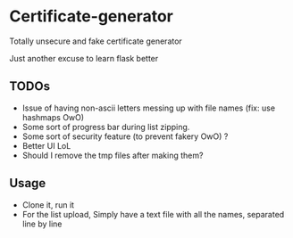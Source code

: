 # Certificate-generator
 Totally unsecure and fake certificate generator
 
 Just another excuse to learn flask better
## TODOs
- Issue of having non-ascii letters messing up with file names (fix: use hashmaps OwO)
- Some sort of progress bar during list zipping.
- Some sort of security feature (to prevent fakery OwO) ?
- Better UI LoL
- Should I remove the tmp files after making them?

## Usage
- Clone it, run it
- For the list upload, Simply have a text file with all the names, separated line by line
